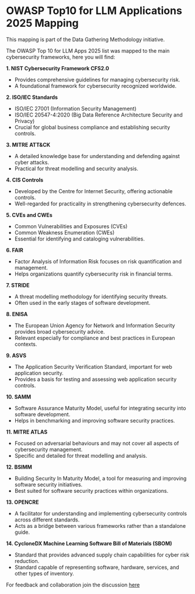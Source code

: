 # OWASP Top10 for LLM Applications 2025 Mapping

This mapping is part of the Data Gathering Methodology initiative.

The OWASP Top 10 for LLM Apps 2025 list was mapped to the main cybersecurity frameworks, here you will find:

**1. NIST Cybersecurity Framework CFS2.0**
  -	Provides comprehensive guidelines for managing cybersecurity risk.
  -	A foundational framework for cybersecurity recognized worldwide.

**2. ISO/IEC Standards**
  -	ISO/IEC 27001 (Information Security Management)
  -	ISO/IEC 20547-4:2020 (Big Data Reference Architecture Security and Privacy)
  -	Crucial for global business compliance and establishing security controls.

**3. MITRE ATT&CK**
  -	A detailed knowledge base for understanding and defending against cyber attacks.
  -	Practical for threat modelling and security analysis.

**4. CIS Controls**
  -	Developed by the Centre for Internet Security, offering actionable controls.
  -	Well-regarded for practicality in strengthening cybersecurity defences.

**5. CVEs and CWEs**
  -	Common Vulnerabilities and Exposures (CVEs)
  -	Common Weakness Enumeration (CWEs)
  -	Essential for identifying and cataloging vulnerabilities.

**6. FAIR**
  -	Factor Analysis of Information Risk focuses on risk quantification and management.
  -	Helps organizations quantify cybersecurity risk in financial terms.

**7. STRIDE**
  -	A threat modelling methodology for identifying security threats.
  -	Often used in the early stages of software development.

**8. ENISA**
  -	The European Union Agency for Network and Information Security provides broad cybersecurity advice.
  -	Relevant especially for compliance and best practices in European contexts.

**9. ASVS**
  -	The Application Security Verification Standard, important for web application security.
  -	Provides a basis for testing and assessing web application security controls.

**10. SAMM**
  -	Software Assurance Maturity Model, useful for integrating security into software development.
  -	Helps in benchmarking and improving software security practices.

**11. MITRE ATLAS**
  -	Focused on adversarial behaviours and may not cover all aspects of cybersecurity management.
  -	Specific and detailed for threat modelling and analysis.

**12. BSIMM**
  -	Building Security In Maturity Model, a tool for measuring and improving software security initiatives.
  -	Best suited for software security practices within organizations.

**13. OPENCRE**
  -	A facilitator for understanding and implementing cybersecurity controls across different standards.
  -	Acts as a bridge between various frameworks rather than a standalone guide.

**14. CycloneDX Machine Learning Software Bill of Materials (SBOM)**
  -	Standard that provides advanced supply chain capabilities for cyber risk reduction.
  -	Standard capable of representing software, hardware, services, and other types of inventory.

For feedback and collaboration join the discussion [here](https://github.com/OWASP/www-project-top-10-for-large-language-model-applications/wiki/Data-Gathering-Methodology)
